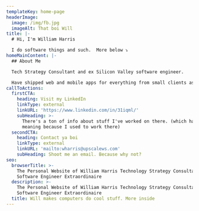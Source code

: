 ```yaml
---
templateKey: home-page
headerImage:
  image: /img/fb.jpg
  imageAlt: That boi Will
title: |-
  # Hi, I'm William Harris

  I do software things and such.  More below ⤵️
homeMainContent: |-
  ## About Me

  Tech Strategy Consultant and ex Silicon Valley software engineer. 

  Have shipped web and mobile apps for everything from small clients as a freelancer to top tier Silicon Valley Startups and Giants
callToActions:
  firstCTA:
    heading: Visit my LinkedIn
    linkType: external
    linkURL: 'https://www.linkedin.com/in/31iqml/'
    subHeading: >-
      There's a ton of info about stuff I've worked on there. (which has double
      meaning because I used to work there)
  secondCTA:
    heading: Contact ya boi
    linkType: external
    linkURL: 'mailto:wharris@upscalews.com'
    subHeading: Shoot me an email. Because why not?
seo:
  browserTitle: >-
    The Personal Website of William Harris Technology Strategy Consultant and
    Software Engineer Extraordinaire
  description: >-
    The Personal Website of William Harris Technology Strategy Consultant and
    Software Engineer Extraordinaire
  title: Will makes computers do cool stuff. More inside
---
```


